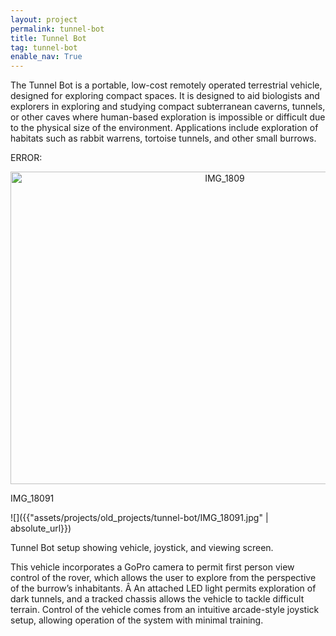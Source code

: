 ```yaml
---
layout: project
permalink: tunnel-bot
title: Tunnel Bot
tag: tunnel-bot
enable_nav: True
---
```

The Tunnel Bot is a portable, low-cost remotely operated terrestrial vehicle, designed for exploring compact spaces. It is designed to aid biologists and explorers in exploring and studying compact subterranean caverns, tunnels, or other caves where human-based exploration is impossible or difficult due to the physical size of the environment. Applications include exploration of habitats such as rabbit warrens, tortoise tunnels, and other small burrows.

ERROR: <p style="text-align: center;"><a href="https://e4e.ucsd.edu/tunnel-bot/attachment/img_1809-2#main" rel="attachment wp-att-2678"><img class="aligncenter wp-image-2678" decoding="async" fetchpriority="high" height="500" src="https://e4e.ucsd.edu/wp-content/uploads/IMG_18091.jpg" title="IMG_1809" width="670"/></a></p>

IMG_18091

![]({{"assets/projects/old_projects/tunnel-bot/IMG_18091.jpg" | absolute_url}})

Tunnel Bot setup showing vehicle, joystick, and viewing screen.

This vehicle incorporates a GoPro camera to permit first person view control of the rover, which allows the user to explore from the perspective of the burrow’s inhabitants. Â An attached LED light permits exploration of dark tunnels, and a tracked chassis allows the vehicle to tackle difficult terrain. Control of the vehicle comes from an intuitive arcade-style joystick setup, allowing operation of the system with minimal training.
   